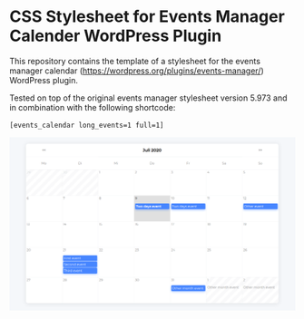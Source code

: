 # CSS Stylesheet for Events Manager Calender WordPress Plugin
This repository contains the template of a stylesheet for the events manager calendar (https://wordpress.org/plugins/events-manager/) WordPress plugin.

Tested on top of the original events manager stylesheet version 5.973 and in combination with the following shortcode:
```
[events_calendar long_events=1 full=1]

```

![Style preview](preview.png)
